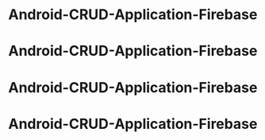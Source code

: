 # Android-CRUD-Application-Firebase
# Android-CRUD-Application-Firebase
# Android-CRUD-Application-Firebase
# Android-CRUD-Application-Firebase
